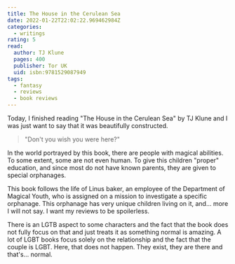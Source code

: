 ```yaml
---
title: The House in the Cerulean Sea
date: 2022-01-22T22:02:22.969462984Z
categories:
  - writings
rating: 5
read:
  author: TJ Klune
  pages: 400
  publisher: Tor UK
  uid: isbn:9781529087949
tags:
  - fantasy
  - reviews
  - book reviews
---
```


Today, I finished reading "The House in the Cerulean Sea" by TJ Klune and I was just want to say that it was beautifully constructed. 

<!--more-->

> "Don't you wish you were here?"

In the world portrayed by this book, there are people with magical abilities. To some extent, some are not even human. To give this children "proper" education, and since most do not have known parents, they are given to special orphanages.

This book follows the life of Linus baker, an employee of the Department of Magical Youth, who is assigned on a mission to investigate a specific orphanage. This orphanage has very unique children living on it, and... more I will not say. I want my reviews to be spoilerless. 

There is an LGTB aspect to some characters and the fact that the book does not fully focus on that and just treats it as something normal is amazing. A lot of LGBT books focus solely on the relationship and the fact that the couple is LGBT. Here, that does not happen. They exist, they are there and that's... normal.
